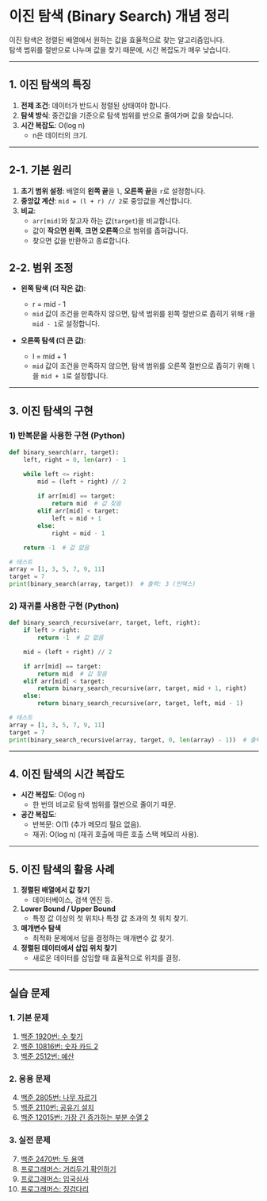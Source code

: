# 이진 탐색 (Binary Search) 개념 정리

이진 탐색은 정렬된 배열에서 원하는 값을 효율적으로 찾는 알고리즘입니다.  
탐색 범위를 절반으로 나누며 값을 찾기 때문에, 시간 복잡도가 매우 낮습니다.

---

## 1. 이진 탐색의 특징

1. **전제 조건**: 데이터가 반드시 정렬된 상태여야 합니다.
2. **탐색 방식**: 중간값을 기준으로 탐색 범위를 반으로 줄여가며 값을 찾습니다.
3. **시간 복잡도**: O(log n)  
   - n은 데이터의 크기.

---

## 2-1. 기본 원리

1. **초기 범위 설정**: 배열의 **왼쪽 끝**을 `l`, **오른쪽 끝**을 `r`로 설정합니다.
2. **중앙값 계산**: `mid = (l + r) // 2`로 중앙값을 계산합니다.
3. **비교**:
    - `arr[mid]`와 찾고자 하는 값(`target`)을 비교합니다.
    - 값이 **작으면 왼쪽**, **크면 오른쪽**으로 범위를 좁혀갑니다.
    - 찾으면 값을 반환하고 종료합니다.

## 2-2. 범위 조정

- **왼쪽 탐색 (더 작은 값)**:
    - r = mid - 1
    - `mid` 값이 조건을 만족하지 않으면, 탐색 범위를 왼쪽 절반으로 좁히기 위해 `r`을 `mid - 1`로 설정합니다.

- **오른쪽 탐색 (더 큰 값)**:
    - l = mid + 1
    - `mid` 값이 조건을 만족하지 않으면, 탐색 범위를 오른쪽 절반으로 좁히기 위해 `l`을 `mid + 1`로 설정합니다.

---

## 3. 이진 탐색의 구현

### 1) 반복문을 사용한 구현 (Python)
```python
def binary_search(arr, target):
    left, right = 0, len(arr) - 1

    while left <= right:
        mid = (left + right) // 2
        
        if arr[mid] == target:
            return mid  # 값 찾음
        elif arr[mid] < target:
            left = mid + 1
        else:
            right = mid - 1

    return -1  # 값 없음

# 테스트
array = [1, 3, 5, 7, 9, 11]
target = 7
print(binary_search(array, target))  # 출력: 3 (인덱스)
```

### 2) 재귀를 사용한 구현 (Python)
```python
def binary_search_recursive(arr, target, left, right):
    if left > right:
        return -1  # 값 없음

    mid = (left + right) // 2

    if arr[mid] == target:
        return mid  # 값 찾음
    elif arr[mid] < target:
        return binary_search_recursive(arr, target, mid + 1, right)
    else:
        return binary_search_recursive(arr, target, left, mid - 1)

# 테스트
array = [1, 3, 5, 7, 9, 11]
target = 7
print(binary_search_recursive(array, target, 0, len(array) - 1))  # 출력: 3
```

---

## 4. 이진 탐색의 시간 복잡도

- **시간 복잡도**: O(log n)  
  - 한 번의 비교로 탐색 범위를 절반으로 줄이기 때문.
- **공간 복잡도**:  
  - 반복문: O(1) (추가 메모리 필요 없음).  
  - 재귀: O(log n) (재귀 호출에 따른 호출 스택 메모리 사용).

---

## 5. 이진 탐색의 활용 사례

1. **정렬된 배열에서 값 찾기**
   - 데이터베이스, 검색 엔진 등.
2. **Lower Bound / Upper Bound**
   - 특정 값 이상의 첫 위치나 특정 값 초과의 첫 위치 찾기.
3. **매개변수 탐색**
   - 최적화 문제에서 답을 결정하는 매개변수 값 찾기.
4. **정렬된 데이터에서 삽입 위치 찾기**
   - 새로운 데이터를 삽입할 때 효율적으로 위치를 결정.

---

## 실습 문제

### 1. 기본 문제
1. [백준 1920번: 수 찾기](https://www.acmicpc.net/problem/1920)  
2. [백준 10816번: 숫자 카드 2](https://www.acmicpc.net/problem/10816)  
3. [백준 2512번: 예산](https://www.acmicpc.net/problem/2512)

### 2. 응용 문제
4. [백준 2805번: 나무 자르기](https://www.acmicpc.net/problem/2805)
5. [백준 2110번: 공유기 설치](https://www.acmicpc.net/problem/2110)  
6. [백준 12015번: 가장 긴 증가하는 부분 수열 2](https://www.acmicpc.net/problem/12015)

### 3. 실전 문제
7. [백준 2470번: 두 용액](https://www.acmicpc.net/problem/2470)  
8. [프로그래머스: 거리두기 확인하기](https://school.programmers.co.kr/learn/courses/30/lessons/81302)  
9. [프로그래머스: 입국심사](https://school.programmers.co.kr/learn/courses/30/lessons/43238)  
10. [프로그래머스: 징검다리](https://school.programmers.co.kr/learn/courses/30/lessons/43236)  